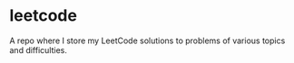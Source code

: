 # leetcode
A repo where I store my LeetCode solutions to problems of various topics and difficulties.
